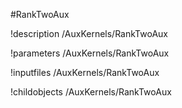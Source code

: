 <!-- MOOSE Object Documentation Stub: Remove this when content is added. -->
#RankTwoAux

!description /AuxKernels/RankTwoAux

!parameters /AuxKernels/RankTwoAux

!inputfiles /AuxKernels/RankTwoAux

!childobjects /AuxKernels/RankTwoAux
